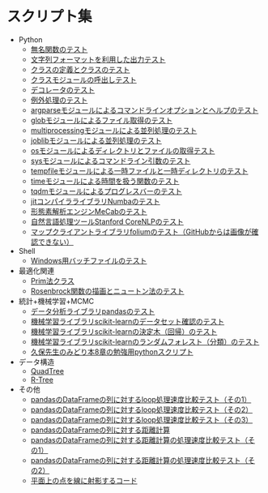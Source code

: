 # スクリプト集

* Python
	* [無名関数のテスト](./test_lambda.py)
	* [文字列フォーマットを利用した出力テスト](./test_format.py)
	* [クラスの定義とクラスのテスト](./test_class.py)
	* [クラスモジュールの呼出しテスト](./test_call_class.py)
	* [デコレータのテスト](./test_decorator.ipynb)
	* [例外処理のテスト](./test_assert.py)
	* [argparseモジュールによるコマンドラインオプションとヘルプのテスト](./test_argparse.py)
	* [globモジュールによるファイル取得のテスト](./test_glob.py)
	* [multiprocessingモジュールによる並列処理のテスト](test_multiprocessing.py)
	* [joblibモジュールによる並列処理のテスト](./test_joblib.py)
	* [osモジュールによるディレクトリとファイルの取得テスト](./test_os_walk.py)
	* [sysモジュールによるコマンドライン引数のテスト](./test_sys_args.py)
	* [tempfileモジュールによる一時ファイルと一時ディレクトリのテスト](./test_tempfile.py)
	* [timeモジュールによる時間を扱う関数のテスト](./test_time.py)
	* [tqdmモジュールによるプログレスバーのテスト](./test_tqdm.py)
	* [jitコンパイラライブラリNumbaのテスト](./test_numba_jit.py)
	* [形態素解析エンジンMeCabのテスト](./test_mecab.py)
	* [自然言語処理ツールStanford CoreNLPのテスト](./test_corenlp.py)
	* [マップクライアントライブラリfoliumのテスト（GitHubからは画像が確認できない）](./test_folium.ipynb)
* Shell
	* [Windows用バッチファイルのテスト](./test_bat.bat)
* 最適化関連
	* [Prim法クラス](./test_prim.py)
	* [Rosenbrock関数の描画とニュートン法のテスト](./rosenbrock.ipynb)
* 統計+機械学習+MCMC
	* [データ分析ライブラリpandasのテスト](./test_pandas.ipynb)
	* [機械学習ライブラリscikit-learnのデータセット確認のテスト](./sklearn_load_data.ipynb)
	* [機械学習ライブラリscikit-learnの決定木（回帰）のテスト](./test_decisiontreeregressor.ipynb)
	* [機械学習ライブラリscikit-learnのランダムフォレスト（分類）のテスト](./test_randomforest.ipynb)
	* [久保先生のみどり本8章の勉強用pythonスクリプト](./kubo8.ipynb)
* データ構造
	* [QuadTree](./test_quadtree.ipynb)
	* [R-Tree](./test_rtree.py)
* その他
	* [pandasのDataFrameの列に対するloop処理速度比較テスト（その1）](./compare_pandas_loop01.py)
	* [pandasのDataFrameの列に対するloop処理速度比較テスト（その2）](./compare_pandas_loop02.py)
	* [pandasのDataFrameの列に対するloop処理速度比較テスト（その3）](./compare_pandas_loop03.py)
	* [pandasのDataFrameの列に対する距離計算](./calc_pandas_dist.py)
	* [pandasのDataFrameの列に対する距離計算の処理速度比較テスト（その1）](./compare_pandas_var_use.py)
	* [pandasのDataFrameの列に対する距離計算の処理速度比較テスト（その2）](./compare_pandas_dist_numpy.py)
	* [平面上の点を線に射影するコード](./proj_point_to_line.ipynb)
